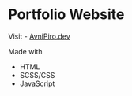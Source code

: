<!-- @format -->

# Portfolio Website

Visit - [AvniPiro.dev](https://www.avnipiro.dev)

Made with

- HTML
- SCSS/CSS
- JavaScript
